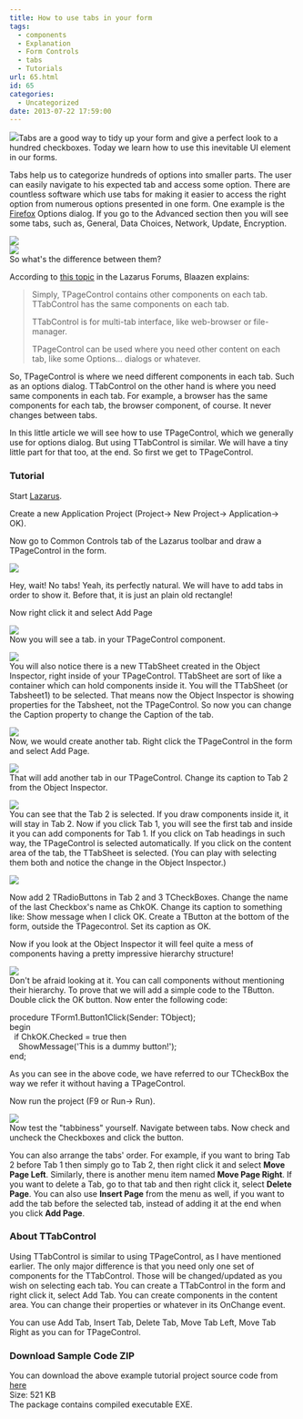 ```yaml
---
title: How to use tabs in your form
tags:
  - components
  - Explanation
  - Form Controls
  - tabs
  - Tutorials
url: 65.html
id: 65
categories:
  - Uncategorized
date: 2013-07-22 17:59:00
---
```


![](how-to-use-tabs-in-your-form/tab-components-thumb.gif)Tabs are a good way to tidy up your form and give a perfect look to a hundred checkboxes. Today we learn how to use this inevitable UI element in our forms.  
  
  
  
Tabs help us to categorize hundreds of options into smaller parts. The user can easily navigate to his expected tab and access some option. There are countless software which use tabs for making it easier to access the right option from numerous options presented in one form. One example is the [Firefox](http://www.mozilla.org/en-US/firefox/new/) Options dialog. If you go to the Advanced section then you will see some tabs, such as, General, Data Choices, Network, Update, Encryption.  
  
![](how-to-use-tabs-in-your-form/firefox-options-tabs.gif)  
![](how-to-use-tabs-in-your-form/tab-components-lazarus.gif)  
So what's the difference between them?  
  
According to [this topic](http://forum.lazarus.freepascal.org/index.php?topic=18853.0) in the Lazarus Forums, Blaazen explains:  
  

> Simply, TPageControl contains other components on each tab.  
> TTabControl has the same components on each tab.  
>   
> TTabControl is for multi-tab interface, like web-browser or file-manager.  
>   
> TPageControl can be used where you need other content on each tab, like some Options... dialogs or whatever.

  
So, TPageControl is where we need different components in each tab. Such as an options dialog. TTabControl on the other hand is where you need same components in each tab. For example, a browser has the same components for each tab, the browser component, of course. It never changes between tabs.  
  
In this little article we will see how to use TPageControl, which we generally use for options dialog. But using TTabControl is similar. We will have a tiny little part for that too, at the end. So first we get to TPageControl.  
  

### Tutorial

Start [Lazarus](http://www.lazarus.freepascal.org/).  
  
Create a new Application Project (Project-> New Project-> Application-> OK).  
  
Now go to Common Controls tab of the Lazarus toolbar and draw a TPageControl in the form.  
  
![](how-to-use-tabs-in-your-form/TPageControl-1.gif)  
  
Hey, wait! No tabs! Yeah, its perfectly natural. We will have to add tabs in order to show it. Before that, it is just an plain old rectangle!  
  
Now right click it and select Add Page  
  
![](how-to-use-tabs-in-your-form/TPageControl-2.gif)  
Now you will see a tab. in your TPageControl component.  
  
![](how-to-use-tabs-in-your-form/TPageControl-3.gif)  
You will also notice there is a new TTabSheet created in the Object Inspector, right inside of your TPageControl. TTabSheet are sort of like a container which can hold components inside it. You will the TTabSheet (or Tabsheet1) to be selected. That means now the Object Inspector is showing properties for the Tabsheet, not the TPageControl. So now you can change the Caption property to change the Caption of the tab.  
  
![](how-to-use-tabs-in-your-form/TPageControl-4.gif)  
Now, we would create another tab. Right click the TPageControl in the form and select Add Page.  
  
![](how-to-use-tabs-in-your-form/TPageControl-5.gif)  
That will add another tab in our TPageControl. Change its caption to Tab 2 from the Object Inspector.  
  
![](how-to-use-tabs-in-your-form/TPageControl-6.gif)  
You can see that the Tab 2 is selected. If you draw components inside it, it will stay in Tab 2. Now if you click Tab 1, you will see the first tab and inside it you can add components for Tab 1. If you click on Tab headings in such way, the TPageControl is selected automatically. If you click on the content area of the tab, the TTabSheet is selected. (You can play with selecting them both and notice the change in the Object Inspector.)  
  
![](how-to-use-tabs-in-your-form/selecting-tab-lazarus.gif)  
  
Now add 2 TRadioButtons in Tab 2 and 3 TCheckBoxes. Change the name of the last Checkbox's name as ChkOK. Change its caption to something like: Show message when I click OK. Create a TButton at the bottom of the form, outside the TPagecontrol. Set its caption as OK.  
  
Now if you look at the Object Inspector it will feel quite a mess of components having a pretty impressive hierarchy structure!  
  
![](how-to-use-tabs-in-your-form/components-object-inspector.gif)  
Don't be afraid looking at it. You can call components without mentioning their hierarchy. To prove that we will add a simple code to the TButton. Double click the OK button. Now enter the following code:  
  

procedure TForm1.Button1Click(Sender: TObject);  
begin  
  if ChkOK.Checked = true then  
    ShowMessage('This is a dummy button!');  
end;

  
As you can see in the above code, we have referred to our TCheckBox the way we refer it without having a TPageControl.  
  
Now run the project (F9 or Run-> Run).  
  
![](how-to-use-tabs-in-your-form/tab-program-lazarus.gif)  
Now test the "tabbiness" yourself. Navigate between tabs. Now check and uncheck the Checkboxes and click the button.  
  
You can also arrange the tabs' order. For example, if you want to bring Tab 2 before Tab 1 then simply go to Tab 2, then right click it and select **Move Page Left**. Similarly, there is another menu item named **Move Page Right**. If you want to delete a Tab, go to that tab and then right click it, select **Delete Page**. You can also use **Insert Page** from the menu as well, if you want to add the tab before the selected tab, instead of adding it at the end when you click **Add Page**.  
  

### About TTabControl

Using TTabControl is similar to using TPageControl, as I have mentioned earlier. The only major difference is that you need only one set of components for the TTabControl. Those will be changed/updated as you wish on selecting each tab. You can create a TTabControl in the form and right click it, select Add Tab. You can create components in the content area. You can change their properties or whatever in its OnChange event.  
  
You can use Add Tab, Insert Tab, Delete Tab, Move Tab Left, Move Tab Right as you can for TPageControl.  
  
  

### Download Sample Code ZIP

You can download the above example tutorial project source code from [here](https://www.dropbox.com/s/pk701y03xg08gvn/TabTest.zip?dl=1)  
Size: 521 KB  
The package contains compiled executable EXE.